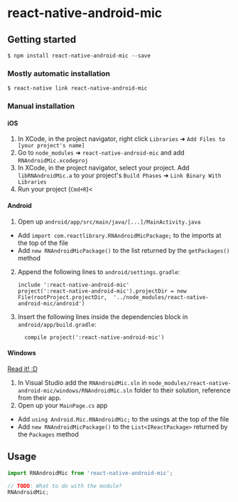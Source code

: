
# react-native-android-mic

## Getting started

`$ npm install react-native-android-mic --save`

### Mostly automatic installation

`$ react-native link react-native-android-mic`

### Manual installation


#### iOS

1. In XCode, in the project navigator, right click `Libraries` ➜ `Add Files to [your project's name]`
2. Go to `node_modules` ➜ `react-native-android-mic` and add `RNAndroidMic.xcodeproj`
3. In XCode, in the project navigator, select your project. Add `libRNAndroidMic.a` to your project's `Build Phases` ➜ `Link Binary With Libraries`
4. Run your project (`Cmd+R`)<

#### Android

1. Open up `android/app/src/main/java/[...]/MainActivity.java`
  - Add `import com.reactlibrary.RNAndroidMicPackage;` to the imports at the top of the file
  - Add `new RNAndroidMicPackage()` to the list returned by the `getPackages()` method
2. Append the following lines to `android/settings.gradle`:
  	```
  	include ':react-native-android-mic'
  	project(':react-native-android-mic').projectDir = new File(rootProject.projectDir, 	'../node_modules/react-native-android-mic/android')
  	```
3. Insert the following lines inside the dependencies block in `android/app/build.gradle`:
  	```
      compile project(':react-native-android-mic')
  	```

#### Windows
[Read it! :D](https://github.com/ReactWindows/react-native)

1. In Visual Studio add the `RNAndroidMic.sln` in `node_modules/react-native-android-mic/windows/RNAndroidMic.sln` folder to their solution, reference from their app.
2. Open up your `MainPage.cs` app
  - Add `using Android.Mic.RNAndroidMic;` to the usings at the top of the file
  - Add `new RNAndroidMicPackage()` to the `List<IReactPackage>` returned by the `Packages` method


## Usage
```javascript
import RNAndroidMic from 'react-native-android-mic';

// TODO: What to do with the module?
RNAndroidMic;
```
  